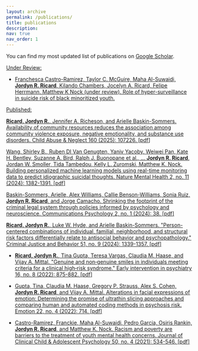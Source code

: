 ```yaml
---
layout: archive
permalink: /publications/
title: publications
description: 
nav: true
nav_order: 1
---
```


You can find my most updated list of publications on [Google Scholar](https://scholar.google.com/citations?hl=en&user=7Qv7_Y4AAAAJ&view_op=list_works&sortby=pubdate).

<u>Under Review:<u>

- Franchesca Castro-Ramirez, Taylor C. McGuire, Maha Al-Suwaidi, **Jordyn R. Ricard**, Kilando Chambers, Jocelyn A. Ricard, Felipe Herrmann, Matthew K Nock (under review). Role of hyper-surveillance in suicide risk of black minoritized youth.
  

<u>Published:<u>

**Ricard, Jordyn R.**, Jennifer A. Richeson, and Arielle Baskin-Sommers. Availability of community resources reduces the association among community violence exposure, negative emotionality, and substance use disorders. Child Abuse & Neglect 160 (2025): 107226. [[pdf](https://jordynricard.github.io/files/ricard2025availability.pdf)]

Wang, Shirley B., Ruben DI Van Genugten, Yaniv Yacoby, Weiwei Pan, Kate H. Bentley, Suzanne A. Bird, Ralph J. Buonopane et al., ... **Jordyn R. Ricard**, Jordan W. Smoller, Tida Tambedou, Kelly L. Zuromski, Matthew K. Nock. Building personalized machine learning models using real-time monitoring data to predict idiographic suicidal thoughts. Nature Mental Health 2, no. 11 (2024): 1382-1391. [[pdf](https://jordynricard.github.io/files/wang2024building.pdf)]

Baskin-Sommers, Arielle, Alex Williams, Callie Benson-Williams, Sonia Ruiz, **Jordyn R. Ricard**, and Jorge Camacho. Shrinking the footprint of the criminal legal system through policies informed by psychology and neuroscience. Communications Psychology 2, no. 1 (2024): 38. [[pdf](https://jordynricard.github.io/files/baskin-sommers2024shrinking.pdf)]

**Ricard, Jordyn R.**, Luke W. Hyde, and Arielle Baskin-Sommers. "Person-centered combinations of individual, familial, neighborhood, and structural risk factors differentially relate to antisocial behavior and psychopathology." Criminal Justice and Behavior 51, no. 9 (2024): 1339-1357. [[pdf](https://jordynricard.github.io/files/ricard2024person.pdf)]

- **Ricard, Jordyn R.**, Tina Gupta, Teresa Vargas, Claudia M. Haase, and Vijay A. Mittal. "Genuine and non‐genuine smiles in individuals meeting criteria for a clinical high‐risk syndrome." Early intervention in psychiatry 16, no. 8 (2022): 875-882. [[pdf](https://jordynricard.github.io/files/ricard2022genuine.pdf)]

- Gupta, Tina, Claudia M. Haase, Gregory P. Strauss, Alex S. Cohen, **Jordyn R. Ricard**, and Vijay A. Mittal. Alterations in facial expressions of emotion: Determining the promise of ultrathin slicing approaches and comparing human and automated coding methods in psychosis risk. Emotion 22, no. 4 (2022): 714. [[pdf](https://jordynricard.github.io/files/gupta2022alterations.pdf)]

- Castro-Ramirez, Franckie, Maha Al-Suwaidi, Pedro Garcia, Osiris Rankin, **Jordyn R. Ricard**, and Matthew K. Nock. Racism and poverty are barriers to the treatment of youth mental health concerns. Journal of Clinical Child & Adolescent Psychology 50, no. 4 (2021): 534-546. [[pdf](https://jordynricard.github.io/files/castro2021racism.pdf)]

